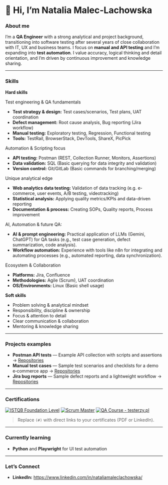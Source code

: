 # 👋 Hi, I’m Natalia Malec-Lachowska

### About me
I’m a **QA Engineer** with a strong analytical and project background, transitioning into software testing after several years of close collaboration with IT, UX and business teams. I focus on **manual and API testing** and I’m expanding into **test automation**. I value accuracy, logical thinking and detail orientation, and I’m driven by continuous improvement and knowledge sharing.

---

### Skills

**Hard skills** 

Test engineering & QA fundamentals
- **Test strategy & design:** Test cases/scenarios, Test plans, UAT coordination
- **Defect management:** Root cause analysis, Bug reporting (Jira workflow)
- **Manual testing:** Exploratory testing, Regression, Functional testing
- **Tools:** TestRail, BrowserStack, DevTools, ShareX, PicPick

Automation & Scripting focus
- **API testing:** Postman (REST, Collection Runner, Monitors, Assertions)
- **Data validation:** SQL (Basic querying for data integrity and validation)
- **Version control:** Git/GitLab (Basic commands for branching/merging)

Unique analytical edge
- **Web analytics data testing:** Validation of data tracking (e.g. e-commerce, user events, A/B testing, videotracking)
- **Statistical analysis:** Applying quality metrics/KPIs and data-driven reporting
- **Documentation & process:** Creating SOPs, Quality reports, Process improvement

AI, Automation & future QA:
- **AI & prompt engineering:** Practical application of LLMs (Gemini, ChatGPT) for QA tasks (e.g., test case generation, defect summarization, code analysis).
- **Workflow automation:** Experience with tools like n8n for integrating and automating processes (e.g., automated reporting, data synchronization).

Ecosystem & Collaboration
- **Platforms:** Jira, Confluence
- **Methodologies:** Agile (Scrum), UAT coordination
- **OS/Environments:** Linux (Basic shell usage)


**Soft skills**

- Problem solving & analytical mindset
- Responsibility, discipline & ownership
- Focus & attention to detail
- Clear communication & collaboration
- Mentoring & knowledge sharing

---

### Projects examples
- **Postman API tests** — Example API collection with scripts and assertions → [Repositories](https://github.com/natmaleclachowska/postman-api-tests)
- **Manual test cases** — Sample test scenarios and checklists for a demo e‑commerce app → [Repositories](https://github.com/natmaleclachowska/manual-test-cases-project)
- **Jira bug reports** — Sample defect reports and a lightweight workflow → [Repositories](https://github.com/natmaleclachowska/jira-bug-reports-project)

---

### Certifications
[![ISTQB Foundation Level](https://img.shields.io/badge/ISTQB-Foundation%20Level-blue)](#)
[![Scrum Master](https://img.shields.io/badge/Scrum-Master-green)](#)
[![QA Course - testerzy.pl](https://img.shields.io/badge/Course-Testerzy.pl-orange)](#)

> Replace `(#)` with direct links to your certificates (PDF or LinkedIn).

---

### Currently learning
- **Python** and **Playwright** for UI test automation

---

### Let’s Connect
- **LinkedIn:** https://www.linkedin.com/in/nataliamaleclachowska/

